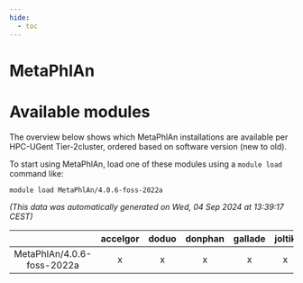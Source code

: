 ```yaml
---
hide:
  - toc
---
```


MetaPhlAn
=========

# Available modules


The overview below shows which MetaPhlAn installations are available per HPC-UGent Tier-2cluster, ordered based on software version (new to old).

To start using MetaPhlAn, load one of these modules using a `module load` command like:

```shell
module load MetaPhlAn/4.0.6-foss-2022a
```

*(This data was automatically generated on Wed, 04 Sep 2024 at 13:39:17 CEST)*  

| |accelgor|doduo|donphan|gallade|joltik|shinx|skitty|
| :---: | :---: | :---: | :---: | :---: | :---: | :---: | :---: |
|MetaPhlAn/4.0.6-foss-2022a|x|x|x|x|x|-|x|
